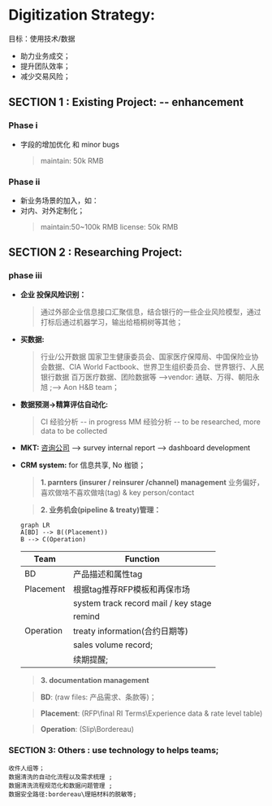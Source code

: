 # Digitization Strategy:
目标：使用技术/数据
- 助力业务成交；
- 提升团队效率；
- 减少交易风险；

## SECTION 1 : Existing Project: -- enhancement
### Phase i 
- 字段的增加优化 和 minor bugs
	>maintain: 50k RMB
### Phase ii
- 新业务场景的加入，如：
- 对内、对外定制化；
	>maintain:50~100k RMB
	>license: 50k RMB

## SECTION 2 : Researching Project:
### phase iii
-	**企业 投保风险识别：**
	> 通过外部企业信息接口汇聚信息，结合银行的一些企业风险模型，通过打标后通过机器学习，输出给梧桐树等其他；
-	**买数据:**
	> 行业/公开数据 
	  国家卫生健康委员会、国家医疗保障局、中国保险业协会数据、CIA World Factbook、世界卫生组织委员会、世界银行、人民银行数据
	> 百万医疗数据、团险数据等
	> -->vendor: 通联、万得、朝阳永旭 ;--> Aon H&B team；
-	**数据预测->精算评估自动化:**
	> CI 经验分析 -- in progress
	> MM 经验分析 -- to be researched, more data to be collected
-	**MKT:**
		[咨询公司](https://pdf.dfcfw.com/pdf/H3_AP202101071448331614_1.pdf?1610032066000.pdf)  --> survey
		internal report --> dashboard development
	
-	**CRM system:**   for 信息共享, No 枷锁； 
	>**1.  parnters (insurer / reinsurer /channel) management**
	>业务偏好，喜欢做啥不喜欢做啥(tag) & key person/contact

	>**2. 业务机会(pipeline & treaty)管理：**
	```mermaid
	graph LR
	A[BD] --> B((Placement))
	B --> C(Operation)
	```

	|Team      | Function|
	|----------|----------|
	|BD        |  产品描述和属性tag |
	|Placement |根据tag推荐RFP模板和再保市场|
	|          |system track record mail / key stage|
	|          |remind|
	|Operation |treaty information(合约日期等)|
	|          |sales volume record;|
	|          |续期提醒;|

	>**3. documentation management**

	>**BD**: (raw files: 产品需求、条款等)；

	>**Placement**: (RFP\final RI Terms\Experience data & rate level table)

	>**Operation**: (Slip\Bordereau)
		
### SECTION 3: Others : use technology to helps teams;
	收件人组等；
	数据清洗的自动化流程以及需求梳理 ;
	数据清洗流程规范化和数据问题管理 ;
	数据安全路径:bordereau\理赔材料的脱敏等;
